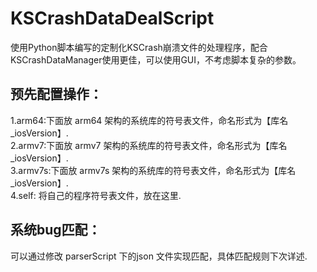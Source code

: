 # KSCrashDataDealScript
使用Python脚本编写的定制化KSCrash崩溃文件的处理程序，配合 KSCrashDataManager使用更佳，可以使用GUI，不考虑脚本复杂的参数。




## 预先配置操作：
1.arm64:下面放 arm64 架构的系统库的符号表文件，命名形式为【库名_iosVersion】.<br>
2.armv7:下面放 armv7 架构的系统库的符号表文件，命名形式为【库名_iosVersion】.<br>
3.armv7s:下面放 armv7s 架构的系统库的符号表文件，命名形式为【库名_iosVersion】.<br>
4.self: 将自己的程序符号表文件，放在这里.<br>

## 系统bug匹配：
可以通过修改 parserScript 下的json 文件实现匹配，具体匹配规则下次详述.<br>

